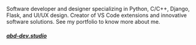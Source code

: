 Software developer and designer specializing in Python, C/C++, Django, Flask, and UI/UX design. Creator of VS Code extensions and innovative software solutions. See my portfolio to know more about me.

##### **[abd-dev.studio](https://abd-dev.studio)**
